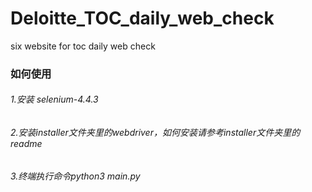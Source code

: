 # Deloitte_TOC_daily_web_check
six website for toc daily web check

### 如何使用
###### 1.安装 selenium-4.4.3
###### 2.安装installer文件夹里的webdriver，如何安装请参考installer文件夹里的readme
###### 3.终端执行命令python3 main.py
